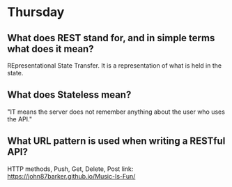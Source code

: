 # Thursday

## What does REST stand for, and in simple terms what does it mean?

REpresentational State Transfer. It is a representation of what is held in the state.

## What does Stateless mean?

"IT means the server does not remember anything about the user who uses the API."

## What URL pattern is used when writing a RESTful API?

HTTP methods, Push, Get, Delete, Post
link: https://john87barker.github.io/Music-Is-Fun/
